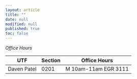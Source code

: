 ```yaml
---
layout: article
title: ""
date: null
modified: null
published: true
toc: false
---
```


*Office Hours*

UTF            | Section     | Office Hours
----------     | ----------- | --------
Daven Patel    | 0201        | M 10am-11am EGR 3111

